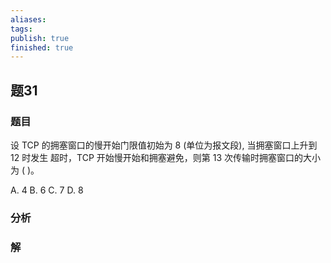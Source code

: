 ```yaml
---
aliases: 
tags: 
publish: true
finished: true
---
```

## 题31
### 题目
设 TCP 的拥塞窗口的慢开始门限值初始为 8 (单位为报文段), 当拥塞窗口上升到 12 时发生 超时，TCP 开始慢开始和拥塞避免，则第 13 次传输时拥塞窗口的大小为 ( )。

A. 4 B. 6 C. 7 D. 8
### 分析

### 解
